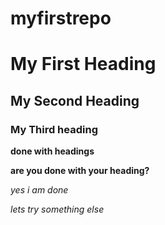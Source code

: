 # myfirstrepo

# My First Heading


## My Second Heading 

### My Third heading 

**done with headings**

__are you done with your heading?__

*yes i am done*

_lets try something else_
